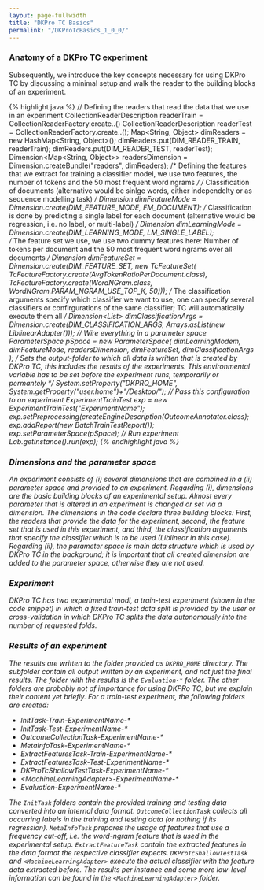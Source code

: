 ```yaml
---
layout: page-fullwidth
title: "DKPro TC Basics"
permalink: "/DKProTcBasics_1_0_0/"
---
```


### Anatomy of a DKPro TC experiment

Subsequently, we introduce the key concepts necessary for using DKPro TC by discussing a minimal setup and walk the reader to the building blocks of an experiment.

{% highlight java %}
// Defining the readers that read the data that we use in an experiment
CollectionReaderDescription readerTrain = CollectionReaderFactory.create..()
CollectionReaderDescription readerTest = CollectionReaderFactory.create..();
Map<String, Object> dimReaders = new HashMap<String, Object>();
dimReaders.put(DIM_READER_TRAIN, readerTrain);
dimReaders.put(DIM_READER_TEST, readerTest);
Dimension<Map<String, Object>> readersDimension = Dimension.createBundle("readers", dimReaders);
/* Defining the features that we extract for training a classifier model, 
   we use two features, the number of tokens and the 50 most frequent word ngrams */ 
 /* Classification of documents (alternative would be sinlge words, 
either independelty or as sequence modelling task) */
Dimension<String> dimFeatureMode = Dimension.create(DIM_FEATURE_MODE, FM_DOCUMENT); 
 /* Classification is done by predicting a single label for each document 
 (alternative would be regression, i.e. no label, or multi-label) */
Dimension<String> dimLearningMode = Dimension.create(DIM_LEARNING_MODE, LM_SINGLE_LABEL);   
/* The feature set we use, we use two dummy features here: 
   Number of tokens per document and the 50 most frequent
   word ngrams over all documents */
Dimension<TcFeatureSet> dimFeatureSet = Dimension.create(DIM_FEATURE_SET, new TcFeatureSet(
				TcFeatureFactory.create(AvgTokenRatioPerDocument.class),
				TcFeatureFactory.create(WordNGram.class, 
							WordNGram.PARAM_NGRAM_USE_TOP_K, 50)));
/* The classification arguments specify which classifier we want to use, one can specify several 
   classifiers or confirgurations of the same classifier; TC will automatically execute them all */
Dimension<List<Object>> dimClassificationArgs = Dimension.create(DIM_CLASSIFICATION_ARGS,
				  Arrays.asList(new LiblinearAdapter()));
// Wire everything in a parameter space
ParameterSpace pSpace = new ParameterSpace(
	dimLearningModem,
	dimFeatureMode,
        readersDimension,
	dimFeatureSet, 
        dimClassificationArgs
 );
/* Sets the output-folder to which all data is written that is created by DKPro TC, 
   this includes the results of the experiments. 
   This environmental variable has to be set before the experiment runs, temporarily or permantely */
System.setProperty("DKPRO_HOME", System.getProperty("user.home")+"/Desktop/");
// Pass this configuration to an experiment
ExperimentTrainTest exp = new ExperimentTrainTest("ExperimentName");
exp.setPreprocessing(createEngineDescription(OutcomeAnnotator.class);
exp.addReport(new BatchTrainTestReport());
exp.setParameterSpace(pSpace); 
// Run experiment
Lab.getInstance().run(exp);
{% endhighlight java %}

### Dimensions and the parameter space
An experiment consists of (i) several dimensions that are combined in a (ii) parameter space and provided to an experiment. 
Regarding (i), dimensions are the basic building blocks of an experimental setup. Almost every parameter that is altered in an experiment is changed or set via a dimension. The dimensions in the code declare three building blocks: First, the readers that provide the data for the experiment, second, the feature set that is used in this experiment, and third, the classification arguments that specify the classifier which is to be used (Liblinear in this case).
Regarding (ii), the parameter space is main data structure which is used by DKPro TC in the background; it is important that all created dimension are added to the parameter space, otherwise they are not used. 

### Experiment
DKPro TC has two experimental modi, a train-test experiment (shown in the code snippet) in which a fixed train-test data split is provided by the user or cross-validation in which DKPro TC splits the data autonomously into the number of requested folds.

### Results of an experiment
The results are written to the folder provided as `DKPRO_HOME` directory. The subfolder contain all output written by an experiment, and not just the final results. The folder with the results is the `Evaluation-*` folder. The other folders are probably not of importance for using DKPRo TC, but we explain their content yet briefly. For a train-test experiment, the following folders are created:

* InitTask-Train-ExperimentName-*
* InitTask-Test-ExperimentName-*
* OutcomeCollectionTask-ExperimentName-*
* MetaInfoTask-ExperimentName-*
* ExtractFeaturesTask-Train-ExperimentName-*
* ExtractFeaturesTask-Test-ExperimentName-*
* DKProTcShallowTestTask-ExperimentName-*
* \<MachineLearningAdapter>-ExperimentName-*
* Evaluation-ExperimentName-*

The `InitTask` folders contain the provided training and testing data converted into an internal data format. `OutcomeCollectionTask` collects all occurring labels in the training and testing data (or nothing if its regression). `MetaInfoTask` prepares the usage of features that use a frequency cut-off, i.e. the word-ngram feature that is used in the experimental setup. `ExtractFeatureTask` contain the extracted features in the data format the respective classifier expects. `DKProTcShallowTestTask` and `<MachineLearningAdapter>` execute the actual classifier with the feature data extracted before. The results per instance and some more low-level information can be found in the `<MachineLearningAdapter>` folder.
